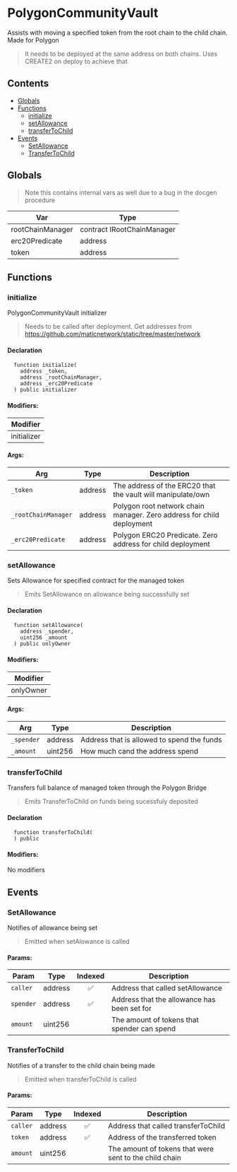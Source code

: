 # PolygonCommunityVault


Assists with moving a specified token from the root chain to the child chain. Made for Polygon

> It needs to be deployed at the same address on both chains. Uses CREATE2 on deploy to achieve that

## Contents
<!-- START doctoc generated TOC please keep comment here to allow auto update -->
<!-- DON'T EDIT THIS SECTION, INSTEAD RE-RUN doctoc TO UPDATE -->

- [Globals](#globals)
- [Functions](#functions)
  - [initialize](#initialize)
  - [setAllowance](#setallowance)
  - [transferToChild](#transfertochild)
- [Events](#events)
  - [SetAllowance](#setallowance)
  - [TransferToChild](#transfertochild)

<!-- END doctoc generated TOC please keep comment here to allow auto update -->

## Globals

> Note this contains internal vars as well due to a bug in the docgen procedure

| Var | Type |
| --- | --- |
| rootChainManager | contract IRootChainManager |
| erc20Predicate | address |
| token | address |



## Functions

### initialize
PolygonCommunityVault initializer

> Needs to be called after deployment. Get addresses from https://github.com/maticnetwork/static/tree/master/network


#### Declaration
```solidity
  function initialize(
    address _token,
    address _rootChainManager,
    address _erc20Predicate
  ) public initializer
```

#### Modifiers:
| Modifier |
| --- |
| initializer |

#### Args:
| Arg | Type | Description |
| --- | --- | --- |
|`_token` | address | The address of the ERC20 that the vault will manipulate/own
|`_rootChainManager` | address | Polygon root network chain manager. Zero address for child deployment
|`_erc20Predicate` | address | Polygon ERC20 Predicate. Zero address for child deployment

### setAllowance
Sets Allowance for specified contract for the managed token

> Emits SetAllowance on allowance being successfully set


#### Declaration
```solidity
  function setAllowance(
    address _spender,
    uint256 _amount
  ) public onlyOwner
```

#### Modifiers:
| Modifier |
| --- |
| onlyOwner |

#### Args:
| Arg | Type | Description |
| --- | --- | --- |
|`_spender` | address | Address that is allowed to spend the funds
|`_amount` | uint256 | How much cand the address spend

### transferToChild
Transfers full balance of managed token through the Polygon Bridge

> Emits TransferToChild on funds being sucessfuly deposited

#### Declaration
```solidity
  function transferToChild(
  ) public
```

#### Modifiers:
No modifiers





## Events

### SetAllowance
Notifies of allowance being set

> Emitted when setAlowance is called

  

#### Params:
| Param | Type | Indexed | Description |
| --- | --- | :---: | --- |
|`caller` | address | :white_check_mark: | Address that called setAllowance
|`spender` | address | :white_check_mark: | Address that the allowance has been set for
|`amount` | uint256 |  | The amount of tokens that spender can spend
### TransferToChild
Notifies of a transfer to the child chain being made

> Emitted when transferToChild is called

  

#### Params:
| Param | Type | Indexed | Description |
| --- | --- | :---: | --- |
|`caller` | address | :white_check_mark: | Address that called transferToChild
|`token` | address | :white_check_mark: | Address of the transferred token
|`amount` | uint256 |  | The amount of tokens that were sent to the child chain
